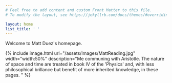 ```yaml
---
# Feel free to add content and custom Front Matter to this file.
# To modify the layout, see https://jekyllrb.com/docs/themes/#overriding-theme-defaults

layout: home
list_title: ' '
---
```


Welcome to Matt Duez's homepage.

{% include image.html url="/assets/Images/MattReading.jpg" width="width:50%" description="Me communing with Aristotle.  The nature of space and time are treated in book IV of the 'Physics' and, with less philosophical brillance but benefit of more inherited knowledge, in these pages. " %}
